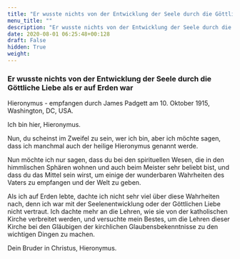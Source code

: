 ```yaml
---
title: "Er wusste nichts von der Entwicklung der Seele durch die Göttliche Liebe als er auf Erden war"
menu_title: ""
description: "Er wusste nichts von der Entwicklung der Seele durch die Göttliche Liebe als er auf Erden war"
date: 2020-08-01 06:25:48+00:128
draft: False
hidden: True
weight:
---
```

### Er wusste nichts von der Entwicklung der Seele durch die Göttliche Liebe als er auf Erden war

Hieronymus - empfangen durch James Padgett am 10. Oktober 1915, Washington, DC, USA.

Ich bin hier, Hieronymus.

Nun, du scheinst im Zweifel zu sein, wer ich bin, aber ich möchte sagen, dass ich manchmal auch der heilige Hieronymus genannt werde.

Nun möchte ich nur sagen, dass du bei den spirituellen Wesen, die in den himmlischen Sphären wohnen und auch beim Meister sehr beliebt bist, und dass du das Mittel sein wirst, um einige der wunderbaren Wahrheiten des Vaters zu empfangen und der Welt zu geben.

Als ich auf Erden lebte, dachte ich nicht sehr viel über diese Wahrheiten nach, denn ich war mit der Seelenentwicklung oder der Göttlichen Liebe nicht vertraut. Ich dachte mehr an die Lehren, wie sie von der katholischen Kirche verbreitet werden, und versuchte mein Bestes, um die Lehren dieser Kirche bei den Gläubigen der kirchlichen Glaubensbekenntnisse zu den wichtigen Dingen zu machen.

Dein Bruder in Christus, Hieronymus.

